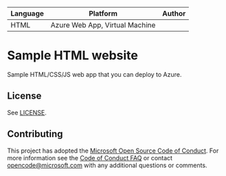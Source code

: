 | Language | Platform                       | Author |
| -------- | ------------------------------ | ------ |
| HTML     | Azure Web App, Virtual Machine |        |

# Sample HTML website

Sample HTML/CSS/JS web app that you can deploy to Azure.

## License

See [LICENSE](LICENSE).

## Contributing

This project has adopted the [Microsoft Open Source Code of Conduct](https://opensource.microsoft.com/codeofconduct/).
For more information see the [Code of Conduct FAQ](https://opensource.microsoft.com/codeofconduct/faq/) or
contact [opencode@microsoft.com](mailto:opencode@microsoft.com) with any additional questions or comments.

